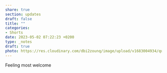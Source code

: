 ```yaml
---
share: true
section: updates
draft: false
title: ""
categories:
- Shorts
date: 2023-05-02 07:22:23 +0200
type: _notes
draft: true
photo: https://res.cloudinary.com/dbi2zounq/image/upload/v1683004934/quhumfzhvdmv3tmgdijw.jpg
---
```


Feeling most welcome
